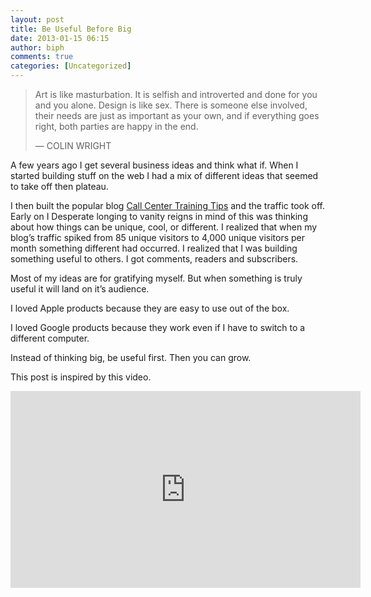 ```yaml
---
layout: post
title: Be Useful Before Big
date: 2013-01-15 06:15
author: biph
comments: true
categories: [Uncategorized]
---
```

<blockquote><p>Art is like masturbation. It is selfish and introverted and done for you and you alone. Design is like sex. There is someone else involved, their needs are just as important as your own, and if everything goes right, both parties are happy in the end.</p>
<p>— COLIN WRIGHT</p>
</blockquote>
<p>A few years ago I get several business ideas and think what if. When I started building stuff on the web I had a mix of different ideas that seemed to take off then plateau.</p>
<p>I then built the popular blog <a href="http://callcentertrainingtips.com" rel="nofollow">Call Center Training Tips</a> and the traffic took off. Early on I Desperate longing to vanity reigns in mind of this was thinking about how things can be unique, cool, or different. I realized that when my blog’s traffic spiked from 85 unique visitors to 4,000 unique visitors per month something different had occurred. I realized that I was building something useful to others. I got comments, readers and subscribers.</p>
<p>Most of my ideas are for gratifying myself. But when something is truly useful it will land on it’s audience.</p>
<p>I loved Apple products because they are easy to use out of the box.</p>
<p>I loved Google products because they work even if I have to switch to a different computer.</p>
<p>Instead of thinking big, be useful first. Then you can grow.</p>
<p>This post is inspired by this video.</p>
<p><iframe src="http://www.youtube.com/embed/7KLnXjqKL5g?list=UUVLsq0_WCBBhhCDKX6Gaz4w" frameborder="0" width="560" height="315"></iframe></p>

